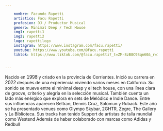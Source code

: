 ```yaml
---

    nombre: Facundo Rapetti
    artistico: Facu Rapetti
    profesion: DJ / Productor Musical
    genero: Minimal Deep / Tech House
    img1: rapetti1
    img2: rapetti2
    logo: rapettilogo
    instagram: https://www.instagram.com/facu.rapetti/
    youtube: https://www.youtube.com/@facu.rapetti
    tiktok: https://www.tiktok.com/@facu.rapetti?_t=ZM-8zB8C9Sqn60&_r=1


---
```



Nacido en <strong style="font-family: sans-serif; font-weight: 500; font-size:16px">1998</strong> y criado en la provincia de Corrientes. Inició su carrera en <strong style="font-family: sans-serif; font-weight: 500; font-size:16px">2022</strong> después de
una experiencia viviendo varios meses en California. Su sonido se mueve entre el minimal
deep y el tech house, con una línea clara de groove, criterio y alegría en la selección musical.
También cuenta un lado más enérgico que explora en sets de Melódico e Indie Dance.
Entre sus influencias aparecen Beltran, Dennis Cruz, Solomun y Ruback. Este año se ha
presentado venues como Olympo Skybar, 2GHTR, Zegre, The Gallery y La Biblioteca. Sus
tracks han tenido Support de artistas de talla mundial como Westend Además de haber
colaborado con marcas como Adidas y Redbull